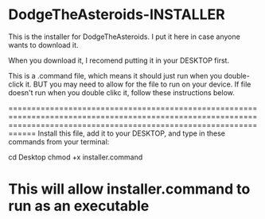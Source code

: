 # DodgeTheAsteroids-INSTALLER

This is the installer for DodgeTheAsteroids. I put it here in case anyone wants to download it.

When you download it, I recomend putting it in your DESKTOP first.

This is a .command file, which means it should just run when you double-click it. BUT you may need to allow for the file
to run on your device. If file doesn't run when you double clikc it, follow these instructions below.


========================================================================================================================================================================
Install this file, add it to your DESKTOP, and type in these commands from your terminal:

cd Desktop
chmod +x installer.command

This will allow installer.command to run as an executable 
========================================================================================================================================================================
